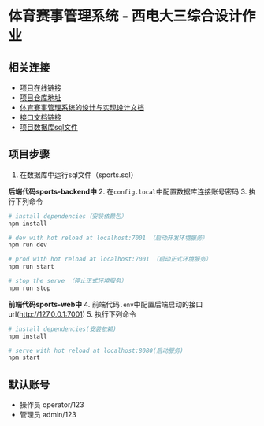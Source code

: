 # 体育赛事管理系统 - 西电大三综合设计作业

## 相关连接
- [项目在线链接](http://39.105.108.226:7001)
- [项目仓库地址]()
- [体育赛事管理系统的设计与实现设计文档](https://cnphkngr8e.feishu.cn/file/boxcnb2B5V2LAJjrX6P77cPuItg)
- [接口文档链接](http://note.youdao.com/noteshare?id=f691c1b7400922f6abb96fefc81aad54)
- [项目数据库sql文件](./sports-backend/sports.sql)

## 项目步骤
1. 在数据库中运行sql文件（sports.sql）

**后端代码sports-backend中**
2. 在`config.local`中配置数据库连接账号密码
3. 执行下列命令
``` bash
# install dependencies（安装依赖包）
npm install

# dev with hot reload at localhost:7001 （启动开发环境服务）
npm run dev

# prod with hot reload at localhost:7001 （启动正式环境服务）
npm run start

# stop the serve （停止正式环境服务）
npm run stop
```

**前端代码sports-web中**
4. 前端代码`.env`中配置后端启动的接口url(http://127.0.0.1:7001)
5. 执行下列命令
``` bash
# install dependencies(安装依赖)
npm install

# serve with hot reload at localhost:8080(启动服务)
npm start
```

## 默认账号
- 操作员 operator/123
- 管理员 admin/123